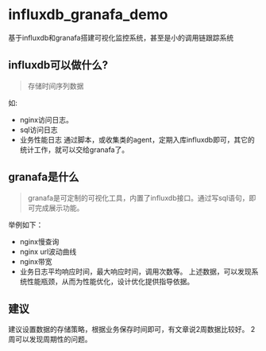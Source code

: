 # influxdb_granafa_demo
基于influxdb和granafa搭建可视化监控系统，甚至是小的调用链跟踪系统

## influxdb可以做什么?
> 存储时间序列数据

如:
- nginx访问日志。
- sql访问日志
- 业务性能日志
通过脚本，或收集类的agent，定期入库influxdb即可，其它的统计工作，就可以交给granafa了。

## granafa是什么

> granafa是可定制的可视化工具，内置了influxdb接口。通过写sql语句，即可完成展示功能。

举例如下：
- nginx慢查询
- nginx url波动曲线
- nginx带宽
- 业务日志平均响应时间，最大响应时间，调用次数等。
上述数据，可以发现系统性能瓶颈，从而为性能优化，设计优化提供指导依据。

## 建议
建议设置数据的存储策略，根据业务保存时间即可，有文章说2周数据比较好。
2周可以发现周期性的问题。
